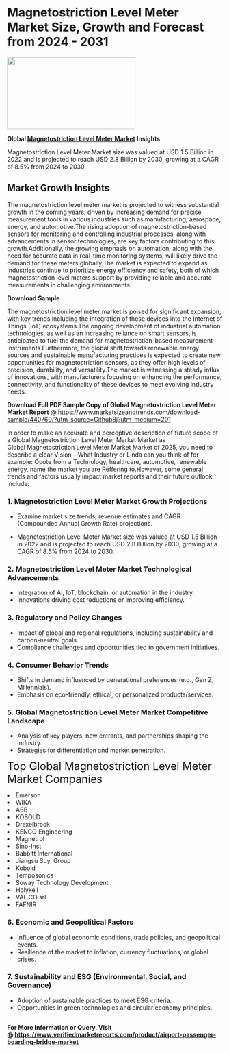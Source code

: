 <H1>Magnetostriction Level Meter Market Size, Growth and Forecast from 2024 - 2031</H1><img class="aligncenter size-medium wp-image-584254" src="https://thirdeyenews.in/wp-content/uploads/2024/09/Global-Market-Research-300x168.jpeg" alt="" width="300" height="168" /><p><strong>Global&nbsp;<a href="https://www.marketsizeandtrends.com/download-sample/440760/?utm_source=Github8j?utm_medium=201">Magnetostriction Level Meter Market</a> Insights</strong></p><p>Magnetostriction Level Meter Market size was valued at USD 1.5 Billion in 2022 and is projected to reach USD 2.8 Billion by 2030, growing at a CAGR of 8.5% from 2024 to 2030.</p><p><h2>Market Growth Insights</h2> <p>The magnetostriction level meter market is projected to witness substantial growth in the coming years, driven by increasing demand for precise measurement tools in various industries such as manufacturing, aerospace, energy, and automotive.The rising adoption of magnetostriction-based sensors for monitoring and controlling industrial processes, along with advancements in sensor technologies, are key factors contributing to this growth.Additionally, the growing emphasis on automation, along with the need for accurate data in real-time monitoring systems, will likely drive the demand for these meters globally.The market is expected to expand as industries continue to prioritize energy efficiency and safety, both of which magnetostriction level meters support by providing reliable and accurate measurements in challenging environments.</p> <p><strong>Download Sample</strong></p> <p>The magnetostriction level meter market is poised for significant expansion, with key trends including the integration of these devices into the Internet of Things (IoT) ecosystems.The ongoing development of industrial automation technologies, as well as an increasing reliance on smart sensors, is anticipated to fuel the demand for magnetostriction-based measurement instruments.Furthermore, the global shift towards renewable energy sources and sustainable manufacturing practices is expected to create new opportunities for magnetostriction sensors, as they offer high levels of precision, durability, and versatility.The market is witnessing a steady influx of innovations, with manufacturers focusing on enhancing the performance, connectivity, and functionality of these devices to meet evolving industry needs.</p> <p><span class=""><strong>Download Full PDF Sample Copy of Global Magnetostriction Level Meter Market Report</strong> @ <a href="https://www.marketsizeandtrends.com/download-sample/440760/?utm_source=Github8j?utm_medium=201" target="_blank">https://www.marketsizeandtrends.com/download-sample/440760/?utm_source=Github8j?utm_medium=201</a></span></p><p>In order to make an accurate and perceptive description of future scope of a Global&nbsp;Magnetostriction Level Meter Market Market as Global&nbsp;Magnetostriction Level Meter Market Market of 2025, you need to describe a clear Vision &ndash; What Industry or Linda can you think of for example: Quote from a Technology, healthcare, automotive, renewable energy, name the market you are Reffering to.However, some general trends and factors usually impact market reports and their future outlook include:</p><h3>1.&nbsp;<strong>Magnetostriction Level Meter Market Growth Projections</strong></h3><ul><li>Examine market size trends, revenue estimates and CAGR (Compounded Annual Growth Rate) projections.</li><li><p>Magnetostriction Level Meter Market size was valued at USD 1.5 Billion in 2022 and is projected to reach USD 2.8 Billion by 2030, growing at a CAGR of 8.5% from 2024 to 2030.</p></li></ul><h3>2.&nbsp;<strong>Magnetostriction Level Meter Market Technological Advancements</strong></h3><ul><li>Integration of AI, IoT, blockchain, or automation in the industry.</li><li>Innovations driving cost reductions or improving efficiency.</li></ul><h3>3.&nbsp;<strong>Regulatory and Policy Changes</strong></h3><ul><li>Impact of global and regional regulations, including sustainability and carbon-neutral goals.</li><li>Compliance challenges and opportunities tied to government initiatives.</li></ul><h3>4.&nbsp;<strong>Consumer Behavior Trends</strong></h3><ul><li>Shifts in demand influenced by generational preferences (e.g., Gen Z, Millennials).</li><li>Emphasis on eco-friendly, ethical, or personalized products/services.</li></ul><h3>5.&nbsp;<strong>Global Magnetostriction Level Meter Market Competitive Landscape</strong></h3><ul><li>Analysis of key players, new entrants, and partnerships shaping the industry.</li><li>Strategies for differentiation and market penetration.</li></ul><p data-pm-slice="1 1 []"><span style="color: inherit; font-family: inherit; font-size: 25px;">Top Global Magnetostriction Level Meter Market Companies</span></p><div class="" data-test-id=""><p><li>Emerson</li><li> WIKA</li><li> ABB</li><li> KOBOLD</li><li> Drexelbrook</li><li> KENCO Engineering</li><li> Magnetrol</li><li> Sino-Inst</li><li> Babbitt International</li><li> Jiangsu Suyi Group</li><li> Kobold</li><li> Temposonics</li><li> Soway Technology Development</li><li> Holykell</li><li> VAL.CO srl</li><li> FAFNIR</li></p></div><h3>6.&nbsp;<strong>Economic and Geopolitical Factors</strong></h3><ul><li>Influence of global economic conditions, trade policies, and geopolitical events.</li><li>Resilience of the market to inflation, currency fluctuations, or global crises.</li></ul><h3>7.&nbsp;<strong>Sustainability and ESG (Environmental, Social, and Governance)</strong></h3><ul><li>Adoption of sustainable practices to meet ESG criteria.</li><li>Opportunities in green technologies and circular economy principles.</li></ul><h2><strong style="font-size: 14px;">For More Information or Query, Visit @&nbsp;</strong><a style="background-color: #ffffff; font-size: 14px;" href="https://www.marketsizeandtrends.com/report/magnetostriction-level-meter-market/" target="_blank">https://www.verifiedmarketreports.com/product/airport-passenger-boarding-bridge-market</a></h2>